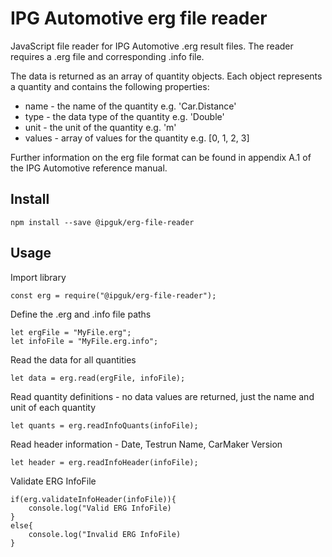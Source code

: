 # IPG Automotive erg file reader

JavaScript file reader for IPG Automotive .erg result files. The reader requires a .erg file and corresponding .info file.

The data is returned as an array of quantity objects. Each object represents a quantity and contains the following properties:

- name - the name of the quantity e.g. 'Car.Distance'
- type - the data type of the quantity e.g. 'Double'
- unit - the unit of the quantity e.g. 'm'
- values - array of values for the quantity e.g. [0, 1, 2, 3]

Further information on the erg file format can be found in appendix A.1 of the IPG Automotive reference manual.

## Install

```
npm install --save @ipguk/erg-file-reader
```

## Usage

Import library

```
const erg = require("@ipguk/erg-file-reader");
```

Define the .erg and .info file paths

```
let ergFile = "MyFile.erg";
let infoFile = "MyFile.erg.info";
```

Read the data for all quantities

```
let data = erg.read(ergFile, infoFile);
```

Read quantity definitions - no data values are returned, just the name and unit of each quantity

```
let quants = erg.readInfoQuants(infoFile);
```

Read header information - Date, Testrun Name, CarMaker Version

```
let header = erg.readInfoHeader(infoFile);
```

Validate ERG InfoFile

```
if(erg.validateInfoHeader(infoFile)){
    console.log("Valid ERG InfoFile)
}
else{
    console.log("Invalid ERG InfoFile)
}
```
